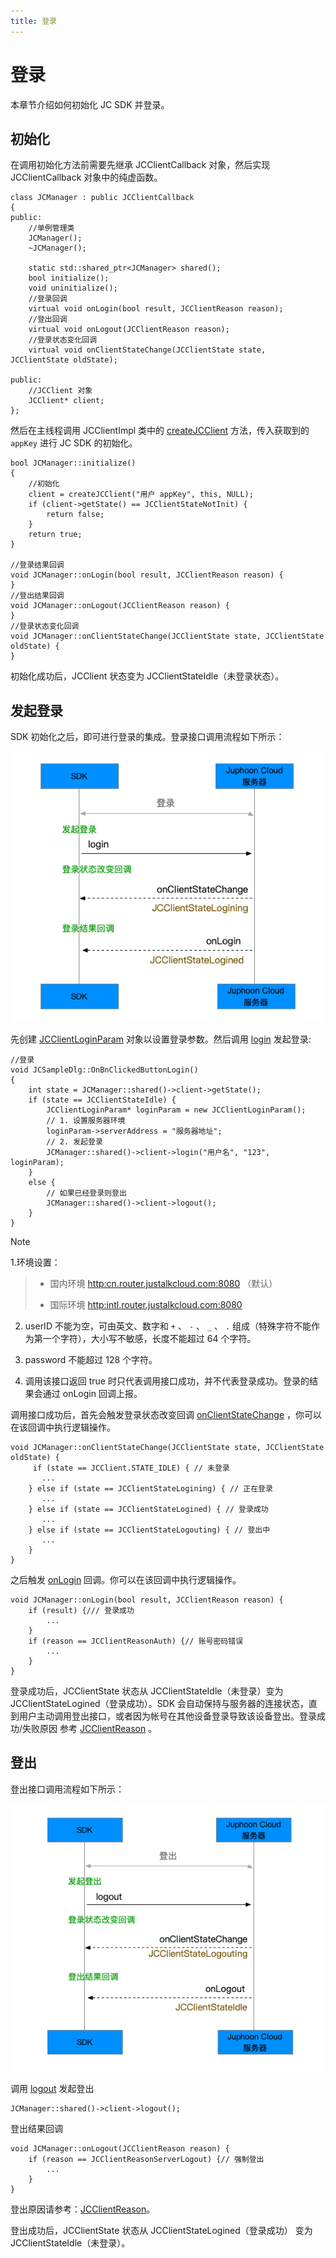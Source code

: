 ```yaml
---
title: 登录
---
```

# 登录

本章节介绍如何初始化 JC SDK 并登录。



## 初始化

在调用初始化方法前需要先继承 JCClientCallback 对象，然后实现 JCClientCallback 对象中的纯虚函数。





    class JCManager : public JCClientCallback
    {
    public:
        //单例管理类
        JCManager();
        ~JCManager();
    
        static std::shared_ptr<JCManager> shared();
        bool initialize();
        void uninitialize();
        //登录回调
        virtual void onLogin(bool result, JCClientReason reason);
        //登出回调
        virtual void onLogout(JCClientReason reason);
        //登录状态变化回调
        virtual void onClientStateChange(JCClientState state, JCClientState oldState);
    
    public:
        //JCClient 对象
        JCClient* client;
    };





然后在主线程调用 JCClientImpl 类中的
[createJCClient](https://developer.juphoon.com/portal/reference/V2.1/windows/C++/html/_j_c_client_8h.html#a2d6fc4f203884536ff69bfe0e0ed300f)
方法，传入获取到的 `appKey` 进行 JC SDK 的初始化。





    bool JCManager::initialize()
    {
        //初始化
        client = createJCClient("用户 appKey", this, NULL);
        if (client->getState() == JCClientStateNotInit) {
            return false;
        }
        return true;
    }
    
    //登录结果回调
    void JCManager::onLogin(bool result, JCClientReason reason) {
    }
    //登出结果回调
    void JCManager::onLogout(JCClientReason reason) {
    }
    //登录状态变化回调
    void JCManager::onClientStateChange(JCClientState state, JCClientState oldState) {
    }





初始化成功后，JCClient 状态变为 JCClientStateIdle（未登录状态）。





## 发起登录

SDK 初始化之后，即可进行登录的集成。登录接口调用流程如下所示：

![../../../../\_images/ios\_login.png](../../../../_images/ios_login.png)

先创建
[JCClientLoginParam](https://developer.juphoon.com/portal/reference/V2.1/windows/C++/html/class_j_c_client_login_param.html)
对象以设置登录参数。然后调用
[login](https://developer.juphoon.com/portal/reference/V2.1/windows/C++/html/class_j_c_client.html#ad612e9957623869289103fbf0721d902)
发起登录:





    //登录
    void JCSampleDlg::OnBnClickedButtonLogin()
    {
        int state = JCManager::shared()->client->getState();
        if (state == JCClientStateIdle) {
            JCClientLoginParam* loginParam = new JCClientLoginParam();
            // 1. 设置服务器环境
            loginParam->serverAddress = "服务器地址";
            // 2. 发起登录
            JCManager::shared()->client->login("用户名", "123", loginParam);
        }
        else {
            // 如果已经登录则登出
            JCManager::shared()->client->logout();
        }
    }







Note

1.环境设置：

> 
> 
> 
> 
>   - 国内环境 <http:cn.router.justalkcloud.com:8080> （默认）
> 
>   - 国际环境 <http:intl.router.justalkcloud.com:8080>
> 
> 

2.  userID 不能为空，可由英文、数字和 `+` 、 `-` 、 `_` 、 `.`
    组成（特殊字符不能作为第一个字符），大小写不敏感，长度不能超过
    64 个字符。

3.  password 不能超过 128 个字符。

4.  调用该接口返回 true 时只代表调用接口成功，并不代表登录成功。登录的结果会通过 onLogin 回调上报。



调用接口成功后，首先会触发登录状态改变回调
[onClientStateChange](https://developer.juphoon.com/portal/reference/V2.1/windows/C++/html/class_j_c_client_callback.html#ace087f907d2f8a2413f10d34cfb47337)
，你可以在该回调中执行逻辑操作。





    void JCManager::onClientStateChange(JCClientState state, JCClientState oldState) {
         if (state == JCClient.STATE_IDLE) { // 未登录
           ...
        } else if (state == JCClientStateLogining) { // 正在登录
           ...
        } else if (state == JCClientStateLogined) { // 登录成功
           ...
        } else if (state == JCClientStateLogouting) { // 登出中
           ...
        }
    }





之后触发
[onLogin](https://developer.juphoon.com/portal/reference/V2.1/windows/C++/html/class_j_c_client_callback.html#ab2deb2e2d3c95f848d9dc2baa7c6daff)
回调。你可以在该回调中执行逻辑操作。





    void JCManager::onLogin(bool result, JCClientReason reason) {
        if (result) {/// 登录成功
            ...
        }
        if (reason == JCClientReasonAuth) {// 账号密码错误
            ...
        }
    }





登录成功后，JCClientState 状态从 JCClientStateIdle（未登录）变为
JCClientStateLogined（登录成功）。SDK
会自动保持与服务器的连接状态，直到用户主动调用登出接口，或者因为帐号在其他设备登录导致该设备登出。登录成功/失败原因
参考
[JCClientReason](https://developer.juphoon.com/portal/reference/V2.1/windows/C++/html/_j_c_client_constants_8h.html#a8b1b44e57fff02634fd4637428a70020)
。





## 登出

登出接口调用流程如下所示：

![../../../../\_images/ios\_logout.png](../../../../_images/ios_logout.png)

调用
[logout](https://developer.juphoon.com/portal/reference/V2.1/windows/C++/html/class_j_c_client.html#abac015a13078c84b06afac69dcd392ff)
发起登出





    JCManager::shared()->client->logout();





登出结果回调





    void JCManager::onLogout(JCClientReason reason) {
        if (reason == JCClientReasonServerLogout) {// 强制登出
            ...
        }
    }





登出原因请参考：[JCClientReason](https://developer.juphoon.com/portal/reference/V2.1/windows/C++/html/_j_c_client_constants_8h.html#a8b1b44e57fff02634fd4637428a70020)。

登出成功后，JCClientState 状态从 JCClientStateLogined（登录成功） 变为
JCClientStateIdle（未登录）。














